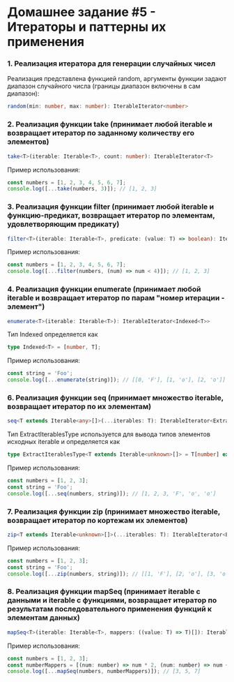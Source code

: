 # Домашнее задание #5 - Итераторы и паттерны их применения

### 1. Реализация итератора для генерации случайных чисел

Реализация представлена функцией random, аргументы функции задают диапазон случайного числа (границы диапазон включены в сам диапазон):

```ts
random(min: number, max: number): IterableIterator<number>
```

### 2. Реализация функции take (принимает любой iterable и возвращает итератор по заданному количеству его элементов)

```ts
take<T>(iterable: Iterable<T>, count: number): IterableIterator<T>
```

Пример использования:

```js
const numbers = [1, 2, 3, 4, 5, 6, 7];
console.log([...take(numbers, 3)]); // [1, 2, 3]
```

### 3. Реализация функции filter (принимает любой iterable и функцию-предикат, возвращает итератор по элементам, удовлетворяющим предикату)

```ts
filter<T>(iterable: Iterable<T>, predicate: (value: T) => boolean): IterableIterator<T>
```

Пример использования:

```js
const numbers = [1, 2, 3, 4, 5, 6, 7];
console.log([...filter(numbers, (num) => num < 4)]); // [1, 2, 3]
```

### 4. Реализация функции enumerate (принимает любой iterable и возвращает итератор по парам "номер итерации - элемент")

```ts
enumerate<T>(iterable: Iterable<T>): IterableIterator<Indexed<T>>
```

Тип Indexed определяется как

```ts
type Indexed<T> = [number, T];
```

Пример использования:

```js
const string = 'Foo';
console.log([...enumerate(string)]); // [[0, 'F'], [1, 'o'], [2, 'o']]
```

### 6. Реализация функции seq (принимает множество iterable, возвращает итератор по их элементам)

```ts
seq<T extends Iterable<any>[]>(...iterables: T): IterableIterator<ExtractIterablesType<T>>
```

Тип ExtractIterablesType используется для вывода типов элементов исходных iterable и определяется как

```ts
type ExtractIterablesType<T extends Iterable<unknown>[]> = T[number] extends Iterable<infer U> ? U : unknown;
```

Пример использования:

```js
const numbers = [1, 2, 3];
const string = 'Foo';
console.log([...seq(numbers, string)]); // [1, 2, 3, 'F', 'o', 'o']
```

### 7. Реализация функции zip (принимает множество iterable, возвращает итератор по кортежам их элементов)

```ts
zip<T extends Iterable<unknown>[]>(...iterables: T): IterableIterator<ExtractIterablesType<T>[]>
```

Пример использования:

```js
const numbers = [1, 2, 3];
const string = 'Foo';
console.log([...zip(numbers, string)]); // [[1, 'F'], [2, 'o'], [3, 'o']]
```

### 8. Реализация функции mapSeq (принимает iterable с данными и iterable с функциями, возвращает итератор по результатам последовательного применения функций к элементам данных)

```ts
mapSeq<T>(iterable: Iterable<T>, mappers: ((value: T) => T)[]): IterableIterator<T>
```

Пример использования:

```js
const numbers = [1, 2, 3];
const numberMappers = [(num: number) => num * 2, (num: number) => num + 1];
console.log([...mapSeq(numbers, numberMappers)]); // [3, 5, 7]
```
